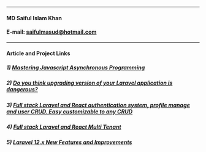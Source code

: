 __                         __
#### **MD Saiful Islam Khan**
#### E-mail: [saifulmasud@hotmail.com](mailto:saifulmasud@hotmail.com)

__                         __
#### **Article and Project Links**
##### 1) <a href="https://masudsaiful.github.io/javascript-async-await-step-by-step-tutorial/" target="_blank">Mastering Javascript Asynchronous Programming</a>
##### 2) <a href="https://saifulmasud.weebly.com/sharing-thoughts/do-you-think-upgrading-version-of-your-laravel-application-is-dangerous" target="_blank">Do you think upgrading version of your Laravel application is dangerous?</a>
##### 3) <a href="https://github.com/masudsaiful/laravel-sanctum-react-auth-profile-usercrud-starter-boilerplate.git" target="_blank">Full stack Laravel and React authentication system, profile manage and user CRUD. Easy customizable to any CRUD</a>
##### 4) <a href="https://github.com/masudsaiful/laravel-react-multi-tenant.git" target="_blank">Full stack Laravel and React Multi Tenant</a>
##### 5) <a href="https://github.com/masudsaiful/laravel_12x_features_and_improvements" target="_blank">Laravel 12.x New Features and Improvements</a> 




